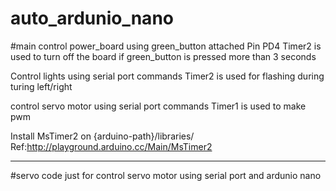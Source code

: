 # auto_ardunio_nano

#main
control power_board using green_button attached Pin PD4
Timer2 is used to turn off the board if green_button is pressed more than 3 seconds  

Control lights using serial port commands
Timer2 is used for flashing during turing left/right

control servo motor using serial port commands
Timer1 is used to make pwm

Install MsTimer2 on {arduino-path}/libraries/
Ref:http://playground.arduino.cc/Main/MsTimer2
_______
#servo
code just for control servo motor using serial port and ardunio nano

